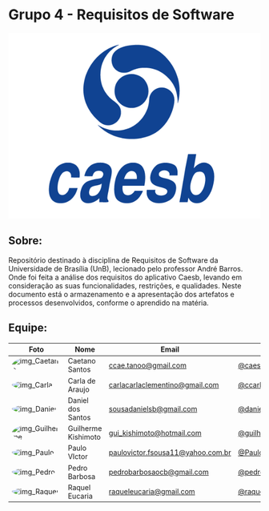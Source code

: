 # Grupo 4 - Requisitos de Software

<div align="center"><img src= "requisitos-project\docs\assets\imagens\logo-azul.png"/></div>

## Sobre:


Repositório destinado à disciplina de Requisitos de Software da Universidade de Brasília (UnB), lecionado pelo professor André Barros. Onde foi feita a análise dos requisitos do aplicativo Caesb, levando em consideração as suas funcionalidades, restrições, e qualidades. Neste documento está o armazenamento e a apresentação dos artefatos e processos desenvolvidos, conforme o aprendido na matéria.


## Equipe:

| Foto                                                                                                                                                  | Nome             | Email                          | github                                                 |
| ----------------------------------------------------------------------------------------------------------------------------------------------------- | ---------------- | ------------------------------ | ------------------------------------------------------ |
| <img alt = "img_Caetano" style="border-radius:50%" src="http://avatars.githubusercontent.com/u/22137470?v=4" width = "100"/>  | Caetano Santos | ccae.tanoo@gmail.com         | [@caeslucio](https://github.com/caeslucio)           
| <img alt = "img_Carla" style="border-radius:50%" src="https://avatars.githubusercontent.com/u/86669458?v=4" width = "100"/>                                               | Carla de Araujo  | carlacarlaclementino@gmail.com          | [@ccarlaa](https://github.com/ccarlaa)                     |
| <img alt = "img_Daniel" style="border-radius:50%" src="https://avatars.githubusercontent.com/u/95941136?v=4" width = "100"/> | Daniel dos Santos | sousadanielsb@gmail.com           | [@daniel-de-sousa](https://github.com/daniel-de-sousa) |
| <img alt = "img_Guilherme" style="border-radius:50%" src="https://avatars.githubusercontent.com/u/104849205?v=4" width = "100"/>  | Guilherme Kishimoto | gui_kishimoto@hotmail.com   | [@guilhermekishimoto](https://github.com/guilhermekishimoto) |
| <img alt = "img_Paulo" style="border-radius:50%" src="https://avatars.githubusercontent.com/u/98675541?v=4" width = "100"/>     | Paulo VIctor     | paulovictor.fsousa11@yahoo.com.br | [@PauloVictorFS](https://github.com/PauloVictorFS)     |
| <img alt = "img_Pedro" style="border-radius:50%" src="https://avatars.githubusercontent.com/u/78980796?v=4" width = "100"/>    | Pedro Barbosa   |   pedrobarbosaocb@gmail.com      | [@pedrobarbosaocb](https://github.com/pedrobarbosaocb)                 |
| <img alt = "img_Raquel" style="border-radius:50%" src="https://avatars.githubusercontent.com/u/81540491?v=4" width = "100"/>    | Raquel Eucaria      | raqueleucaria@gmail.com         | [@raqueleucaria](https://github.com/raqueleucaria)        


